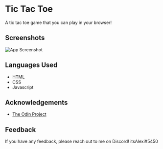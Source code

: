 # Tic Tac Toe

A tic tac toe game that you can play in your browser! 

## Screenshots

![App Screenshot](https://i.ibb.co/9VDfrB5/image-2022-07-23-185843374.png)


## Languages Used

- HTML
- CSS
- Javascript


## Acknowledgements

 - [The Odin Project](https://www.theodinproject.com/lessons/node-path-javascript-tic-tac-toe)
 

## Feedback

If you have any feedback, please reach out to me on Discord!
itsAlexi#5450
